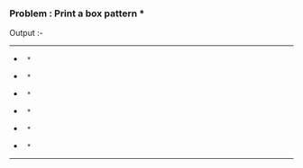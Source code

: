 ### Problem : Print a box pattern *

 Output :- 

********
*      *
*      *
*      *
*      *
*      *
*      *
********
